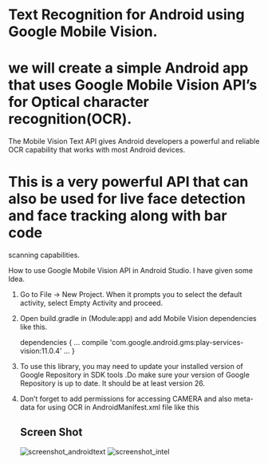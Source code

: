 # Text Recognition for Android using Google Mobile Vision.

# we will create a simple Android app that uses Google Mobile Vision API’s for Optical character recognition(OCR).
The Mobile Vision Text API gives Android developers a powerful and reliable OCR capability that works with most
Android devices.

# This is a very powerful API that can also be used for live face detection and face tracking along with bar code 
   scanning capabilities.
   
   How to use Google Mobile Vision API in Android Studio. I have given some Idea.
   
   
 1.  Go to File -> New Project. When it prompts you to select the default activity, select Empty Activity and proceed.
 
 2.  Open build.gradle in (Module:app) and add Mobile Vision dependencies like this.
 
       dependencies {
    ...
    compile 'com.google.android.gms:play-services-vision:11.0.4'
    ...
       }
 
 3. To use this library, you may need to update your installed version of Google Repository in SDK tools .Do make 
    sure your version of Google Repository is up to date. It should be at least version 26.

 4. Don’t forget to add permissions for accessing CAMERA and also meta-data for using OCR in AndroidManifest.xml 
     file like this
     
     <uses-permission android:name="android.permission.INTERNET"></uses-permission>
     <application>
      <meta-data android:name="com.google.android.gms.vision.DEPENDENCIES" android:value="ocr"/>
      </application>
      
      
      ## Screen Shot
      
      ![screenshot_androidtext](https://user-images.githubusercontent.com/24228143/39515820-d5d601a2-4e18-11e8-9113-8fcf178c88d9.jpeg)
![screenshot_intel](https://user-images.githubusercontent.com/24228143/39515823-d62acfe8-4e18-11e8-8c23-3f8495806a5d.jpeg)

   
   
